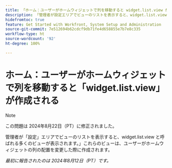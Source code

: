 ```yaml
---
title: 「ホーム：ユーザーがホームウィジェットで列を移動すると widget.list.view が作成される」
description: 「管理者が設定エリアでビューのリストを表示すると、widget.list.view と呼ばれる多くのビューが表示されます。これらのビューは、ユーザーがホームウィジェットの列の配置を変更した際に作成されます。」
hidefromtoc: true
feature: Get Started with Workfront, System Setup and Administration
source-git-commit: 7e512694b62cdcf9db71fe4d658855e7b7e8c335
workflow-type: ht
source-wordcount: '92'
ht-degree: 100%

---
```



# ホーム：ユーザーがホームウィジェットで列を移動すると「widget.list.view」が作成される

>[!NOTE]
>
>この問題は 2024年8月22日（PT）に修正されました。

管理者が「設定」エリアでビューのリストを表示すると、widget.list.view と呼ばれる多くのビューが表示されます。」これらのビューは、ユーザーがホームウィジェットの列の配置を変更した際に作成されます。

_最初に報告されたのは 2024年8月12日（PT）です。_
